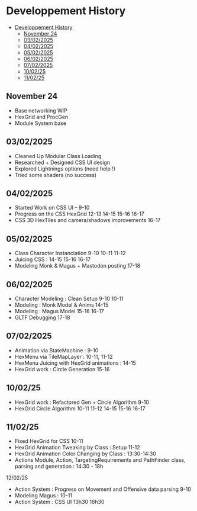 # Developpement History

- [Developpement History](#developpement-history)
  - [November 24](#november-24)
  - [03/02/2025](#03022025)
  - [04/02/2025](#04022025)
  - [05/02/2025](#05022025)
  - [06/02/2025](#06022025)
  - [07/02/2025](#07022025)
  - [10/02/25](#100225)
  - [11/02/25](#110225)

## November 24

- Base networking WIP
- HexGrid and ProcGen
- Module System base

## 03/02/2025

- Cleaned Up Modular Class Loading
- Researched + Designed CSS UI design
- Explored Lightnings options (need help !)
- Tried some shaders (no success)

## 04/02/2025

- Started Work on CSS UI - 9-10
- Progress on the CSS HexGrid 12-13 14-15 15-16 16-17
- CSS 3D HexTiles and camera/shadows improvements 16-17

## 05/02/2025

- Class Character Instanciation 9-10 10-11 11-12
- Juicing CSS : 14-15 15-16 16-17
- Modeling Monk & Magus + Mastodon posting 17-18

## 06/02/2025

- Character Modeling : Clean Setup 9-10 10-11
- Modeling : Monk Model & Anims 14-15
- Modeling : Magus Model 15-16 16-17
- GLTF Debugging 17-18

## 07/02/2025

- Animation via StateMachine : 9-10
- HexMenu via TileMapLayer : 10-11, 11-12
- HexMenu Juicing with HexGrid animations : 14-15
- HexGrid work : Circle Generation 15-16

## 10/02/25

- HexGrid work : Refactored Gen + Circle Algorithm 9-10
- HexGrid Circle Algorithm 10-11 11-12 14-15 15-16 16-17

## 11/02/25

- Fixed HexGrid for CSS 10-11
- HexGrid Animation Tweaking by Class : Setup 11-12
- HexGrid Animation Color Changing by Class : 13:30-14:30
- Actions Module, Action, TargetingRequirements and PathFinder class, parsing and generation : 14:30 - 18h

12/02/25

- Action System : Progress on Movement and Offensive data parsing 9-10
- Modeling Magus : 10-11
- Action System : CSS UI 13h30 16h30
